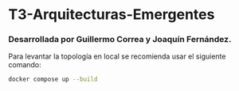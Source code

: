 # T3-Arquitecturas-Emergentes

### Desarrollada por Guillermo Correa y Joaquín Fernández.

Para levantar la topología en local se recomienda usar el siguiente comando:
```sh
docker compose up --build
```
